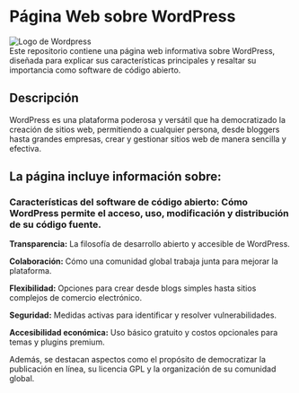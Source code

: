 # Página Web sobre WordPress
<img src = "https://github.com/user-attachments/assets/471e4653-8c78-4b40-96f4-614e61f09590" alt = "Logo de Wordpress"><br>
Este repositorio contiene una página web informativa sobre WordPress, diseñada para explicar sus características principales y resaltar su importancia como software de código abierto.

## Descripción
WordPress es una plataforma poderosa y versátil que ha democratizado la creación de sitios web, permitiendo a cualquier persona, desde bloggers hasta grandes empresas, crear y gestionar sitios web de manera sencilla y efectiva.

## La página incluye información sobre:

### Características del software de código abierto: Cómo WordPress permite el acceso, uso, modificación y distribución de su código fuente.
**Transparencia:** La filosofía de desarrollo abierto y accesible de WordPress.

**Colaboración:** Cómo una comunidad global trabaja junta para mejorar la plataforma.

**Flexibilidad:** Opciones para crear desde blogs simples hasta sitios complejos de comercio electrónico.

**Seguridad:** Medidas activas para identificar y resolver vulnerabilidades.

**Accesibilidad económica:** Uso básico gratuito y costos opcionales para temas y plugins premium.

Además, se destacan aspectos como el propósito de democratizar la publicación en línea, su licencia GPL y la organización de su comunidad global.

